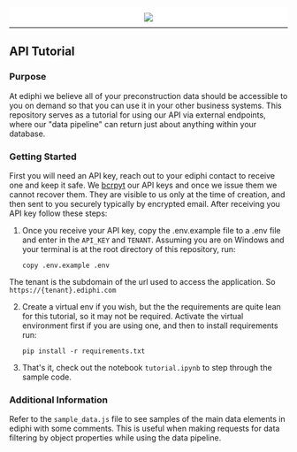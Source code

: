<div style="background-color: white; display: flex; justify-content: center; align-items: center; padding: 10px; border-bottom: 2px solid #6e6e6e;">
<img src="https://cdn.prod.website-files.com/658da2e31815cdd2c27ecf68/658daa80cbeb870d23cdbe87_logo_ediphi_website.svg">
</div>

## API Tutorial

### Purpose

At ediphi we believe all of your preconstruction data should be accessible to you on demand so that you can use it in your other business systems. This repository serves as a tutorial for using our API via external endpoints, where our "data pipeline" can return just about anything within your database.

### Getting Started

First you will need an API key, reach out to your ediphi contact to receive one and keep it safe. We [bcrpyt](https://en.wikipedia.org/wiki/Bcrypt) our API keys and once we issue them we cannot recover them. They are visible to us only at the time of creation, and then sent to you securely typically by encrypted email. After receiving you API key follow these steps:

1.  Once you receive your API key, copy the .env.example file to a .env file and enter in the `API_KEY` and `TENANT`. Assuming you are on Windows and your terminal is at the root directory of this repository, run:

        copy .env.example .env

The tenant is the subdomain of the url used to access the application. So `https://{tenant}.ediphi.com`

2.  Create a virtual env if you wish, but the the requirements are quite lean for this tutorial, so it may not be required. Activate the virtual environment first if you are using one, and then to install requirements run:

        pip install -r requirements.txt

3.  That's it, check out the notebook `tutorial.ipynb` to step through the sample code.

### Additional Information

Refer to the `sample_data.js` file to see samples of the main data elements in ediphi with some comments. This is useful when making requests for data filtering by object properties while using the data pipeline.
